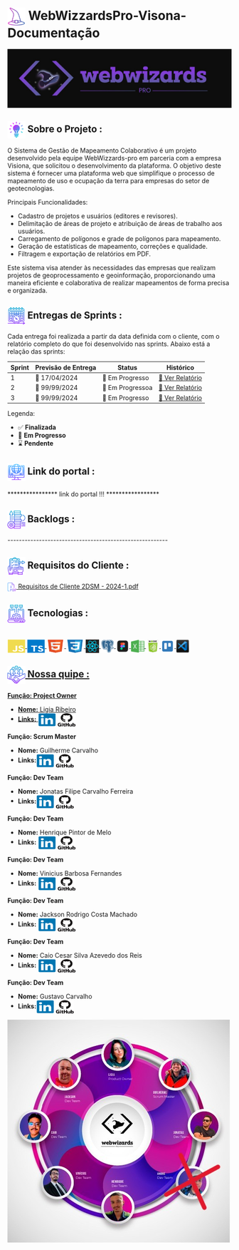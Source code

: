 
<div>
<h1>
<img style="vertical-align: middle" alt="WW" height="40" width="40" src="./icon/chapeu-de-bruxa.png"> WebWizzardsPro-Visona-Documentação
</h1>
<img style="vertical-align: middle" alt="logo-webwizzards" src="./icon/logoWebWizardsPro.jpg">
</div>

<div>
<h2>
<img style="vertical-align: middle" alt="WW" height="40" width="40" src="./icon/lampada.png"> Sobre o Projeto : 
</h2>
<p>
O Sistema de Gestão de Mapeamento Colaborativo é um projeto desenvolvido pela equipe WebWizzards-pro em parceria com a empresa Visiona, que solicitou o desenvolvimento da plataforma. O objetivo deste sistema é fornecer uma plataforma web que simplifique o processo de mapeamento de uso e ocupação da terra para empresas do setor de geotecnologias.

Principais Funcionalidades:

- Cadastro de projetos e usuários (editores e revisores).
- Delimitação de áreas de projeto e atribuição de áreas de trabalho aos usuários.
- Carregamento de polígonos e grade de polígonos para mapeamento.
- Geração de estatísticas de mapeamento, correções e qualidade.
- Filtragem e exportação de relatórios em PDF.

Este sistema visa atender às necessidades das empresas que realizam projetos de geoprocessamento e geoinformação, proporcionando uma maneira eficiente e colaborativa de realizar mapeamentos de forma precisa e organizada. 
</p>
</div>

<h2>
<img style="vertical-align: middle" alt="WW" height="40" width="40" src="./icon/cronograma.png"> Entregas de Sprints :
</h2>

Cada entrega foi realizada a partir da data definida com o cliente, com o relatório completo do que foi desenvolvido nas sprints. Abaixo está a relação das sprints:

| Sprint | Previsão de Entrega | Status | Histórico |
| ------ | -------------------- | ------ | --------- |
|   1    | 📅 17/04/2024        | :construction: Em Progresso | [:round_pushpin: Ver Relatório](./Sprint01.md  ) |
|   2    | 📅 99/99/2024       | :construction: Em Progressoa | [:round_pushpin: Ver Relatório](./Sprint02.md) |
|   3    | 📅 99/99/2024       | :construction: Em Progresso | [:round_pushpin: Ver Relatório](./Sprint03.md) |

Legenda:
- :white_check_mark: **Finalizada**
- :construction: **Em Progresso**
- :hourglass: **Pendente**


<div>
<h2>

<img style="vertical-align: middle" alt="WW" height="40" width="40" src="./icon/navegador-da-web.png"> Link do portal :

</h2>
****************  link do portal !!!  *****************
</div>





<div>
<h2>
<img style="vertical-align: middle" alt="WW" height="40" width="40" src="./icon/backlog.png"> Backlogs :
</h2>
--------------------------------------------------------
</div>


<div>
<h2>
<img style="vertical-align: middle" alt="WW" height="40" width="40" src="./icon/requisitos.png"> Requisitos do Cliente :
</h2>
<a href="./Requisitos de Cliente 2DSM - 2024-1.pdf"><img style="vertical-align: middle" alt="WW" height="20" width="20" src="./icon/baixar-pdf.png">  Requisitos de Cliente 2DSM - 2024-1.pdf</a>
</div>



<div>
<h2>

<img style="vertical-align: middle" alt="WW" height="40" width="40" src="./icon/tecnologia.png"> Tecnologias :

</h2>
</div>


<div>

<br>
<a href="https://www.javascript.com/"> <img align="center" alt="Js" height="30" width="40" src="https://raw.githubusercontent.com/devicons/devicon/master/icons/javascript/javascript-plain.svg">
</a>
<a href="https://www.typescriptlang.org/"><img align="center" alt="Ts" height="30" width="40" src="https://raw.githubusercontent.com/devicons/devicon/master/icons/typescript/typescript-plain.svg">
</a>
<a href="https://html.com/"><img align="center" alt="HTML" height="30" width="40" src="https://raw.githubusercontent.com/devicons/devicon/master/icons/html5/html5-original.svg">
</a>
<a href="https://css3.com/"><img align="center" alt="CSS" height="30" width="40" src="https://raw.githubusercontent.com/devicons/devicon/master/icons/css3/css3-original.svg">
</a>    
<a href=""><img align="center" alt="react" height="30" width="30" src="./icon/282599.webp">
</a>
<a href=""><img align="center" alt="postgres" height="30" width="30" 
src="./icon/postgres.png">
</a>
<a href=""><img align="center" alt="figma" height="30" width="30" src="./icon/figma.png">
</a>
<a href=""><img align="center" alt="excel" height="30" width="30" src="./icon/excel.png">
</a>
<a href=""><img align="center" alt="node.js" height="30" width="30" src="./icon/pngegg.png">
</a>
<a href=""><img align="center" alt="trello" height="30" width="30" src="./icon/trello_logo_icon_189227.png">
</a>
<a href=""><img align="center" alt="vs-code" height="30" width="30" src="./icon/visual-studio-code.1024x1014.png">
  
</div>

<div>
<h2>
<img style="vertical-align: middle" alt="WW" height="40" width="40" src="./icon/equipe.png"> Nossa quipe :
</h2>


**Função: Project Owner**
- **Nome:** Ligia Ribeiro
- **Links:** <a href="https://www.linkedin.com/in/liribeiro/"><img align="center" alt="Linkedin" height="30" width="40" src="https://github.com/devicons/devicon/blob/master/icons/linkedin/linkedin-original.svg"></a>
             <a href="https://github.com/ligribeiro"><img align="center" alt="Github" height="30" width="40" src="https://github.com/devicons/devicon/blob/master/icons/github/github-original-wordmark.svg"></a>

**Função: Scrum Master**
- **Nome:** Guilherme Carvalho
- **Links:**<a href="https://www.linkedin.com/in/guilherme-carvalho-1b8b08156/"><img align="center" alt="Linkedin" height="30" width="40" src="https://github.com/devicons/devicon/blob/master/icons/linkedin/linkedin-original.svg"></a>
            <a href="https://github.com/cGuilhermec"><img align="center" alt="Github" height="30" width="40" src="https://github.com/devicons/devicon/blob/master/icons/github/github-original-wordmark.svg"></a>
  
**Função: Dev Team**
- **Nome:** Jonatas Filipe Carvalho Ferreira
- **Links:**<a href="https://www.linkedin.com/in/jonatas-filipe-aa4534165/"><img align="center" alt="Linkedin" height="30" width="40" src="https://github.com/devicons/devicon/blob/master/icons/linkedin/linkedin-original.svg"></a>
            <a href="https://github.com/filipejonatas"><img align="center" alt="Github" height="30" width="40" src="https://github.com/devicons/devicon/blob/master/icons/github/github-original-wordmark.svg"></a>

**Função: Dev Team**
- **Nome:** Henrique Pintor de Melo
- **Links:** <a href="https://www.linkedin.com/in/henrique-pintor-92448a28b/"><img align="center" alt="Linkedin" height="30" width="40" src="https://github.com/devicons/devicon/blob/master/icons/linkedin/linkedin-original.svg"></a>
             <a href="https://github.com/HenriquePmelo"><img align="center" alt="Github" height="30" width="40" src="https://github.com/devicons/devicon/blob/master/icons/github/github-original-wordmark.svg"></a>

**Função: Dev Team**
- **Nome:** Vinicius Barbosa Fernandes
- **Links:** <a href="https://www.linkedin.com/in/vinicius-fernandes-6088a323b/"><img align="center" alt="Linkedin" height="30" width="40" src="https://github.com/devicons/devicon/blob/master/icons/linkedin/linkedin-original.svg"></a>
             <a href="https://github.com/Viniciusfernandes2"><img align="center" alt="Github" height="30" width="40" src="https://github.com/devicons/devicon/blob/master/icons/github/github-original-wordmark.svg"></a>

**Função: Dev Team**
- **Nome:** Jackson Rodrigo Costa Machado
- **Links:** <a href="https://www.linkedin.com/in/jackson-rodrigo-costa-machado-b636a84a/"><img align="center" alt="Linkedin" height="30" width="40" src="https://github.com/devicons/devicon/blob/master/icons/linkedin/linkedin-original.svg"></a>
             <a href="https://github.com/jacksonrcmachado"><img align="center" alt="Github" height="30" width="40" src="https://github.com/devicons/devicon/blob/master/icons/github/github-original-wordmark.svg"></a>

**Função: Dev Team**
- **Nome:** Caio Cesar Silva Azevedo dos Reis
- **Links:** <a href="https://www.linkedin.com/in/caio-azevedo-dev/"><img align="center" alt="Linkedin" height="30" width="40" src="https://github.com/devicons/devicon/blob/master/icons/linkedin/linkedin-original.svg"></a>
             <a href="https://github.com/CaiooAzevedoo"><img align="center" alt="Github" height="30" width="40" src="https://github.com/devicons/devicon/blob/master/icons/github/github-original-wordmark.svg"></a>

**Função: Dev Team**
- **Nome:** Gustavo Carvalho
- **Links:**<a href="https://www.linkedin.com/in/gustavo-carvalho-73663514a/"><img align="center" alt="Linkedin" height="30" width="40" src="https://github.com/devicons/devicon/blob/master/icons/linkedin/linkedin-original.svg"></a>
            <a href="https://github.com/xgustavu"><img align="center" alt="Github" height="30" width="40" src="https://github.com/devicons/devicon/blob/master/icons/github/github-original-wordmark.svg"></a>

<img style="vertical-align: middle" alt="WW" src="./icon/equipePhoto.jpg">

</div>
